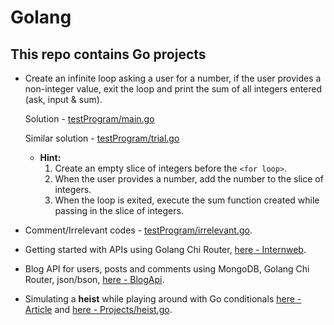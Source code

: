 # Golang
## This repo contains Go projects
* Create an infinite loop asking a user for a number, if the user provides a non-integer value, exit the loop and print the sum of all integers entered (ask, input & sum). 

  Solution - [testProgram/main.go](https://github.com/JoyNwaiwu/Golang/blob/master/testProgram/main.go)
  
  Similar solution - [testProgram/trial.go](https://github.com/JoyNwaiwu/Golang/blob/master/testProgram/trial.go)
  * **Hint:**
    1. Create an empty slice of integers before the `<for loop>`.
    2. When the user provides a number, add the number to the slice of integers.
    3. When the loop is exited, execute the sum function created while passing in the slice of integers.
* Comment/Irrelevant codes - [testProgram/irrelevant.go](https://github.com/JoyNwaiwu/Golang/blob/master/testProgram/irrelevant.go).
* Getting started with APIs using Golang Chi Router, [here - Internweb](https://github.com/JoyNwaiwu/Golang/tree/master/internweb).
* Blog API for users, posts and comments using MongoDB, Golang Chi Router, json/bson, [here - BlogApi](https://github.com/JoyNwaiwu/Golang/tree/master/Blog%20Api).
* Simulating a **heist** while playing around with Go conditionals [here - Article](https://joynwaiwu.hashnode.dev/planning-a-heist-with-conditionals-in-go) and [here - Projects/heist.go](https://github.com/JoyNwaiwu/Golang/blob/master/Projects/heist.go).
